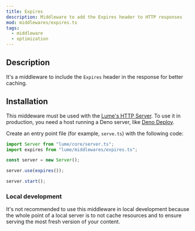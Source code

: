 ```yaml
---
title: Expires
description: Middleware to add the Expires header to HTTP responses
mod: middlewares/expires.ts
tags:
  - middleware
  - optimization
---
```


## Description

It's a middleware to include the `Expires` header in the response for better
caching.

## Installation

This middeware must be used with the
[Lume's HTTP Server](../docs/core/server.md). To use it in production, you need
a host running a Deno server, like [Deno Deploy](https://deno.com/deploy).

Create an entry point file (for example, `serve.ts`) with the following code:

```ts
import Server from "lume/core/server.ts";
import expires from "lume/middlewares/expires.ts";

const server = new Server();

server.use(expires());

server.start();
```

### Local development

It's not recommended to use this middleware in local development because the
whole point of a local server is to not cache resources and to ensure serving
the most fresh version of your content.
